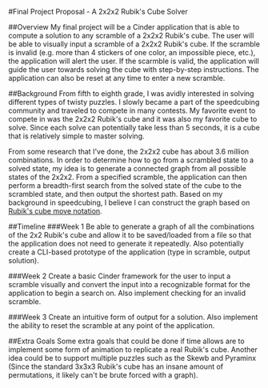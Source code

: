 #Final Project Proposal - A 2x2x2 Rubik's Cube Solver

##Overview
My final project will be a Cinder application that is able to compute a solution to any scramble of a 2x2x2 Rubik's cube. The user will be able to visually input a scramble of a 2x2x2 Rubik's cube. If the scramble is invalid (e.g. more than 4 stickers of one color, an impossible piece, etc.), the application will alert the user. If the scarmble is valid, the application will guide the user towards solving the cube with step-by-step instructions. The application can also be reset at any time to enter a new scramble.

##Background
From fifth to eighth grade, I was avidly interested in solving different types of twisty puzzles. I slowly became a part of the speedcubing community and traveled to compete in many contests. My favorite event to compete in was the 2x2x2 Rubik's cube and it was also my favorite cube to solve. Since each solve can potentially take less than 5 seconds, it is a cube that is relatively simple to master solving.

From some research that I've done, the 2x2x2 cube has about 3.6 million combinations. In order to determine how to go from a scrambled state to a solved state, my idea is to generate a connected graph from all possible states of the 2x2x2. From a specified scramble, the application can then perform a breadth-first search from the solved state of the cube to the scrambled state, and then output the shortest path. Based on my background in speedcubing, I believe I can construct the graph based on [Rubik's cube move notation](https://ruwix.com/the-rubiks-cube/notation/).

##Timeline
###Week 1
Be able to generate a graph of all the combinations of the 2x2 Rubik's cube and allow it to be saved/loaded from a file so that the application does not need to generate it repeatedly. Also potentially create a CLI-based prototype of the application (type in scramble, output solution).

###Week 2
Create a basic Cinder framework for the user to input a scramble visually and convert the input into a recognizable format for the application to begin a search on. Also implement checking for an invalid scramble.

###Week 3
Create an intuitive form of output for a solution. Also implement the ability to reset the scramble at any point of the application.

##Extra Goals
Some extra goals that could be done if time allows are to implement some form of animation to replicate a real Rubik's cube. Another idea could be to support multiple puzzles such as the Skewb and Pyraminx (Since the standard 3x3x3 Rubik's cube has an insane amount of permutations, it likely can't be brute forced with a graph).